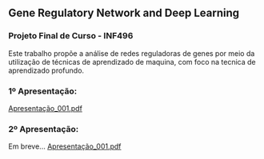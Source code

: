 ## Gene Regulatory Network and Deep Learning
### Projeto Final de Curso - INF496

Este trabalho propõe a análise de redes reguladoras de genes por meio da utilização de técnicas de aprendizado de maquina, com foco na tecnica de aprendizado profundo.

### 1º Apresentação:

[Apresentação_001.pdf](https://github.com/Necropsy/GRNDL/blob/master/Presentations/presentation_01.pdf)

### 2º Apresentação:

Em breve...
[Apresentação_001.pdf](https://help.github.com/categories/github-pages-basics/)
